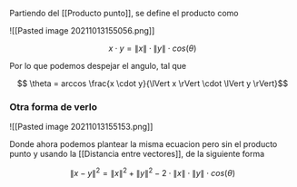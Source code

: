 Partiendo del [[Producto punto]], se define el producto como 

![[Pasted image 20211013155056.png]]

$$x \cdot y = \lVert x \rVert \cdot \lVert y \rVert \cdot cos(\theta)$$

Por lo que podemos despejar el angulo, tal que

$$ \theta = arccos \frac{x \cdot y}{\lVert x \rVert \cdot \lVert y \rVert}$$

### Otra forma de verlo
![[Pasted image 20211013155153.png]]

Donde ahora podemos plantear la misma ecuacion pero sin el producto punto y usando la [[Distancia entre vectores]], de la siguiente forma

$$\lVert x - y \rVert ^ 2 = \lVert x \rVert ^ 2 + \lVert y \rVert ^ 2 - 2 \cdot \lVert x \rVert \cdot \lVert y \rVert \cdot cos(\theta)$$